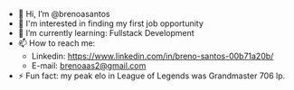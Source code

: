 - 👋 Hi, I’m @brenoasantos
- 👀 I'm interested in finding my first job opportunity
- 🌱 I’m currently learning: Fullstack Development
- 📫 How to reach me:
  - Linkedin: https://www.linkedin.com/in/breno-santos-00b71a20b/
  - E-mail: brenoaas2@gmail.com
- ⚡ Fun fact: my peak elo in League of Legends was Grandmaster 706 lp.

<!---
brenoasantos/brenoasantos is a ✨ special ✨ repository because its `README.md` (this file) appears on your GitHub profile.
You can click the Preview link to take a look at your changes.
--->
